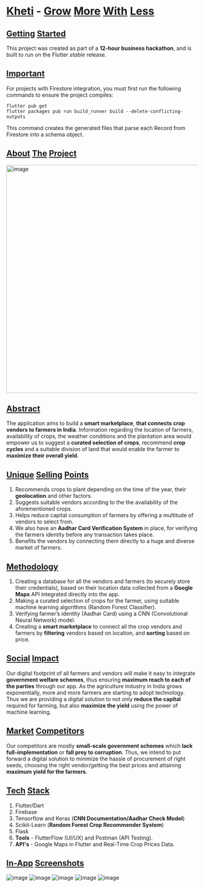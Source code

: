 # <ins>Kheti</ins> - <ins>Grow</ins> <ins>More</ins> <ins>With</ins> <ins>Less</ins>

## <ins>Getting</ins> <ins>Started</ins>
This project was created as part of a **12-hour business hackathon**, and is built to run on the Flutter _stable_ release.

## <ins>Important</ins>
For projects with Firestore integration, you must first run the following commands to ensure the project compiles:

```
flutter pub get
flutter packages pub run build_runner build --delete-conflicting-outputs
```

This command creates the generated files that parse each Record from Firestore into a schema object.

## <ins>About</ins> <ins>The</ins> <ins>Project</ins>
<img width="600" alt="image" src="https://user-images.githubusercontent.com/75426551/230645264-cc598ef0-d078-44d9-9a1d-f1ee3267f668.png">

## <ins>Abstract</ins>
The application aims to build a **smart marketplace**, **that connects crop vendors to farmers in India**. Information regarding the location of farmers, availability of crops, the weather conditions and the plantation area would empower us to suggest a **curated selection of crops**, recommend **crop cycles** and a suitable division of land that would enable the farmer to **maximize their overall yield**.

## <ins>Unique</ins> <ins>Selling</ins> <ins>Points</ins>
1) Recommends crops to plant depending on the time of the year, their **geolocation** and other factors.
2) Suggests suitable vendors according to the the availability of the aforementioned crops.
3) Helps reduce capital consumption of farmers by offering a multitude of vendors to select from.
4) We also have an **Aadhar Card Verification System** in place, for verifying the farmers identity before any transaction takes place.
5) Benefits the vendors by connecting them directly to a huge and diverse market of farmers.

## <ins>Methodology</ins>
1) Creating a database for all the vendors and farmers (to securely store their credentials), based on their location data collected from a **Google Maps** API integrated directly into the app.
2) Making a curated selection of crops for the farmer, using suitable machine learning algorithms (Random Forest Classifier).
3) Verifying farmer’s identity (Aadhar Card) using a CNN (Convolutional Neural Network) model.
4) Creating a **smart marketplace** to connect all the crop vendors and farmers by **filtering** vendors based on location, and **sorting** based on price.

## <ins>Social</ins> <ins>Impact</ins>
Our digital footprint of all farmers and vendors will make it easy to integrate **government welfare schemes**, thus ensuring **maximum reach to each of the parties** through our app.
As the agriculture industry in India grows exponentially, more and more farmers are starting to adopt technology. Thus we are providing a digital solution to not only **reduce the capital** required for farming, but also **maximize the yield** using the power of machine learning.

## <ins>Market</ins> <ins>Competitors</ins>
Our competitors are mostly **small-scale government schemes** which **lack full-implementation** or **fall prey to corruption**. Thus, we intend to put forward a digital solution to minimize the hassle of procurement of right seeds, choosing the right vendor/getting the best prices and attaining **maximum yield for the farmers**. 

## <ins>Tech</ins> <ins>Stack</ins>
 1) Flutter/Dart
 2) Firebase 
 3) Tensorflow and Keras (**CNN Documentation/Aadhar Check Model**)
 4) Scikit-Learn (**Random Forest Crop Recommender System**)
 5) Flask
 6) **Tools** - FlutterFlow (UI/UX) and Postman (API Testing).
 6) **API's** - Google Maps in Flutter and Real-Time Crop Prices Data.

## <ins>In-App</ins> <ins>Screenshots</ins>
![image](https://github.com/harshaljanjani/Kheti/assets/75426551/7e84f916-7e46-4049-8dfd-9e24b14ffac1)
![image](https://github.com/harshaljanjani/Kheti/assets/75426551/f152f92c-6cad-41e7-97c8-03f4a11030b5)
![image](https://github.com/harshaljanjani/Kheti/assets/75426551/ce6c2259-2b60-44ec-bc90-7fac5ec29744)
![image](https://github.com/harshaljanjani/Kheti/assets/75426551/1c973ab2-844f-453b-ab78-2d8248b3fa27)
![image](https://github.com/harshaljanjani/Kheti/assets/75426551/18395d0d-7e74-4004-a2bb-a85050d2954a)
